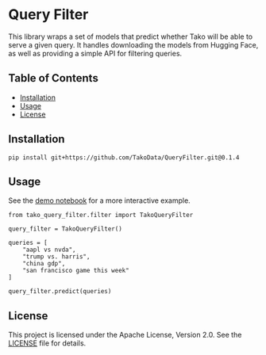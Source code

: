 # Query Filter
This library wraps a set of models that predict whether Tako will be able to serve a given query.
It handles downloading the models from Hugging Face, as well as providing a simple API for filtering 
queries.


## Table of Contents
- [Installation](#installation)
- [Usage](#usage)
- [License](#license)

## Installation
```
pip install git+https://github.com/TakoData/QueryFilter.git@0.1.4
```
## Usage

See the [demo notebook](demo.ipynb) for a more interactive example.

```
from tako_query_filter.filter import TakoQueryFilter

query_filter = TakoQueryFilter()

queries = [
    "aapl vs nvda",
    "trump vs. harris",
    "china gdp",
    "san francisco game this week"
]

query_filter.predict(queries)
```

## License

This project is licensed under the Apache License, Version 2.0. See the [LICENSE](LICENSE) file for details.
